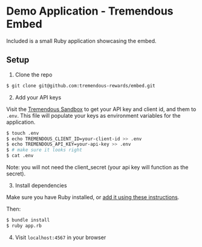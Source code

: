 # Demo Application - Tremendous Embed

Included is a small Ruby application showcasing the embed.

## Setup

1. Clone the repo

```sh
$ git clone git@github.com:tremendous-rewards/embed.git
```

2. Add your API keys

Visit the [Tremendous Sandbox](https://testflight.tremendous.com) to get your API key and client id, and them to `.env`. This file will populate your keys as environment variables for the application.

```sh
$ touch .env
$ echo TREMENDOUS_CLIENT_ID=your-client-id >> .env
$ echo TREMENDOUS_API_KEY=your-api-key >> .env
$ # make sure it looks right
$ cat .env
```

Note: you will not need the client_secret (your api key will function as the secret).

3. Install dependencies

Make sure you have Ruby installed, or [add it using these instructions](https://www.ruby-lang.org/en/documentation/installation/).

Then:

```sh
$ bundle install
$ ruby app.rb
```

4. Visit `localhost:4567` in your browser
